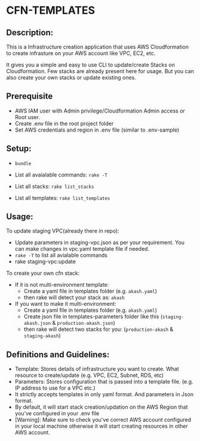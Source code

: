 # CFN-TEMPLATES

## Description:

This is a Infrastructure creation application that uses AWS Cloudformation to create infrasture on your AWS account like VPC, EC2, etc.

It gives you a simple and easy to use CLI to update/create Stacks on Cloudformation. Few stacks are already present here for usage. But you can also create your own stacks or update existing ones.

## Prerequisite
- AWS IAM user with Admin privilege/Cloudformation Admin access or Root user.
- Create .env file in the root project folder
- Set AWS credentials and region in .env file (similar to .env-sample)


## Setup:

- `bundle`

- List all avaialable commands: `rake -T`
- List all stacks: `rake list_stacks`
- List all templates: `rake list_templates`

## Usage:

  To update staging VPC(already there in repo):
  - Update parameters in staging-vpc.json as per your requirement. You can make changes in vpc.yaml template file if needed.
  - `rake -T` to list all avialable commands
  - rake staging-vpc:update

  To create your own cfn stack:
  - If it is not multi-environment template:
    - Create a yaml file in templates folder (e.g. `akash.yaml`)
    - then rake will detect your stack as: `akash`
  - If you want to make it multi-environment:
    - Create a yaml file in templates folder (e.g. `akash.yaml`)
    - Create json file in templates-parameters folder like this (`staging-akash.json` & `production-akash.json`)
    - then rake will detect two stacks for you: (`production-akash` & `staging-akash`)

## Definitions and Guidelines:
- Template: Stores details of infrastructure you want to create. What resource to create/update (e.g. VPC, EC2, Subnet, RDS, etc)
- Parameters: Stores configuration that is passed into a template file. (e.g. IP address to use for a VPC etc.)
- It strictly accepts templates in only yaml format. And parameters in Json format.
- By default, it will start stack creation/updation on the AWS Region that you've configured in your .env file
- [Warning]: Make sure to check you've correct AWS account configured in your local machine otherwise it will start creating resources in other AWS account.
